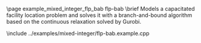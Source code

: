 \page example_mixed_integer_flp_bab flp-bab
\brief Models a capacitated facility location problem and solves it with a branch-and-bound algorithm based on the continuous relaxation solved by Gurobi.

\include ../examples/mixed-integer/flp-bab.example.cpp
